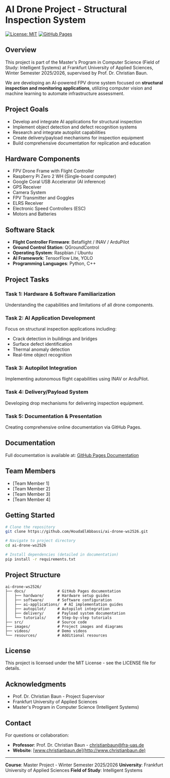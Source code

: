 # AI Drone Project - Structural Inspection System

[![License: MIT](https://img.shields.io/badge/License-MIT-yellow.svg)](https://opensource.org/licenses/MIT)
[![GitHub Pages](https://img.shields.io/badge/docs-GitHub%20Pages-blue)](https://houdaelabbassi.github.io/ai-drone-ws2526/)

## Overview

This project is part of the Master's Program in Computer Science (Field of Study: Intelligent Systems) at Frankfurt University of Applied Sciences, Winter Semester 2025/2026, supervised by Prof. Dr. Christian Baun.

We are developing an AI-powered FPV drone system focused on **structural inspection and monitoring applications**, utilizing computer vision and machine learning to automate infrastructure assessment.

## Project Goals

- Develop and integrate AI applications for structural inspection
- Implement object detection and defect recognition systems
- Research and integrate autopilot capabilities
- Create delivery/payload mechanisms for inspection equipment
- Build comprehensive documentation for replication and education

## Hardware Components

- FPV Drone Frame with Flight Controller
- Raspberry Pi Zero 2 WH (Single-board computer)
- Google Coral USB Accelerator (AI inference)
- GPS Receiver
- Camera System
- FPV Transmitter and Goggles
- ELRS Receiver
- Electronic Speed Controllers (ESC)
- Motors and Batteries

## Software Stack

- **Flight Controller Firmware**: Betaflight / INAV / ArduPilot
- **Ground Control Station**: QGroundControl
- **Operating System**: Raspbian / Ubuntu
- **AI Framework**: TensorFlow Lite, YOLO
- **Programming Languages**: Python, C++

## Project Tasks

### Task 1: Hardware & Software Familiarization
Understanding the capabilities and limitations of all drone components.

### Task 2: AI Application Development
Focus on structural inspection applications including:
- Crack detection in buildings and bridges
- Surface defect identification
- Thermal anomaly detection
- Real-time object recognition

### Task 3: Autopilot Integration
Implementing autonomous flight capabilities using INAV or ArduPilot.

### Task 4: Delivery/Payload System
Developing drop mechanisms for delivering inspection equipment.

### Task 5: Documentation & Presentation
Creating comprehensive online documentation via GitHub Pages.

## Documentation

Full documentation is available at: [GitHub Pages Documentation](https://houdaelabbassi.github.io/ai-drone-ws2526/)

## Team Members

- [Team Member 1]
- [Team Member 2]
- [Team Member 3]
- [Team Member 4]

## Getting Started

```bash
# Clone the repository
git clone https://github.com/HoudaElAbbassi/ai-drone-ws2526.git

# Navigate to project directory
cd ai-drone-ws2526

# Install dependencies (detailed in documentation)
pip install -r requirements.txt
```

## Project Structure

```
ai-drone-ws2526/
├── docs/              # GitHub Pages documentation
│   ├── hardware/      # Hardware setup guides
│   ├── software/      # Software configuration
│   ├── ai-applications/  # AI implementation guides
│   ├── autopilot/     # Autopilot integration
│   ├── delivery/      # Payload system documentation
│   └── tutorials/     # Step-by-step tutorials
├── src/               # Source code
├── images/            # Project images and diagrams
├── videos/            # Demo videos
└── resources/         # Additional resources
```

## License

This project is licensed under the MIT License - see the LICENSE file for details.

## Acknowledgments

- Prof. Dr. Christian Baun - Project Supervisor
- Frankfurt University of Applied Sciences
- Master's Program in Computer Science (Intelligent Systems)

## Contact

For questions or collaboration:
- **Professor**: Prof. Dr. Christian Baun - christianbaun@fra-uas.de
- **Website**: [www.christianbaun.de](http://www.christianbaun.de)

---

**Course**: Master Project - Winter Semester 2025/2026
**University**: Frankfurt University of Applied Sciences
**Field of Study**: Intelligent Systems
